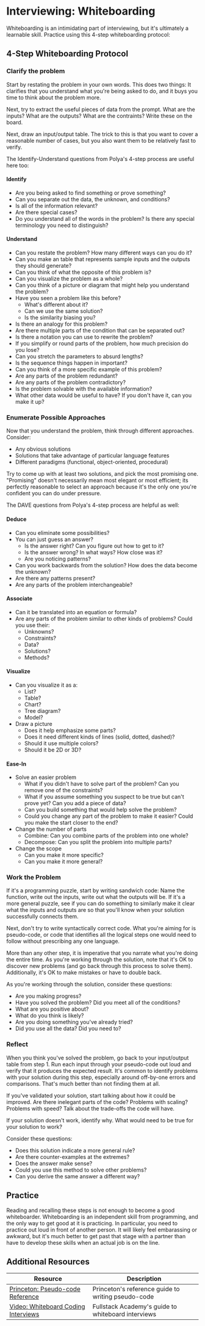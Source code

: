 # Interviewing: Whiteboarding

Whiteboarding is an intimidating part of interviewing, but it's ultimately a learnable skill. Practice using this 4-step whiteboarding protocol:

## 4-Step Whiteboarding Protocol

### Clarify the problem

Start by restating the problem in your own words. This does two things: It clarifies that you understand what you're being asked to do, and it buys you time to think about the problem more.

Next, try to extract the useful pieces of data from the prompt. What are the inputs? What are the outputs? What are the contraints? Write these on the board.

Next, draw an input/output table. The trick to this is that you want to cover a reasonable number of cases, but you also want them to be relatively fast to verify.

The Identify-Understand questions from Polya's 4-step process are useful here too:

#### Identify

* Are you being asked to find something or prove something?
* Can you separate out the data, the unknown, and conditions?
* Is all of the information relevant?
* Are there special cases?
* Do you understand all of the words in the problem? Is there any special terminology you need to distinguish?

#### Understand

* Can you restate the problem? How many different ways can you do it?
* Can you make an table that represents sample inputs and the outputs they should generate?
* Can you think of what the opposite of this problem is?
* Can you visualize the problem as a whole?
* Can you think of a picture or diagram that might help you understand the problem?
* Have you seen a problem like this before?
  * What's different about it?
  * Can we use the same solution?
  * Is the similarity biasing you?
* Is there an analogy for this problem?
* Are there multiple parts of the condition that can be separated out?
* Is there a notation you can use to rewrite the problem?
* If you simplify or round parts of the problem, how much precision do you lose?
* Can you stretch the parameters to absurd lengths?
* Is the sequence things happen in important?
* Can you think of a more specific example of this problem?
* Are any parts of the problem redundant?
* Are any parts of the problem contradictory?
* Is the problem solvable with the available information?
* What other data would be useful to have? If you don't have it, can you make it up?

### Enumerate Possible Approaches

Now that you understand the problem, think through different approaches. Consider:

* Any obvious solutions
* Solutions that take advantage of particular language features
* Different paradigms (functional, object-oriented, procedural)

Try to come up with at least two solutions, and pick the most promising one. "Promising" doesn't necessarily mean most elegant or most efficient; its perfectly reasonable to select an approach because it's the only one you're confident you can do under pressure.

The DAVE questions from Polya's 4-step process are helpful as well:

#### Deduce

* Can you eliminate some possibilities?
* You can just guess an answer?
  * Is the answer right? Can you figure out how to get to it?
  * Is the answer wrong? In what ways? How close was it?
  * Are you noticing patterns?
* Can you work backwards from the solution? How does the data become the unknown?
* Are there any patterns present?
* Are any parts of the problem interchangeable?

#### Associate

* Can it be translated into an equation or formula?
* Are any parts of the problem similar to other kinds of problems? Could you use their:
  * Unknowns?
  * Constraints?
  * Data?
  * Solutions?
  * Methods? 

#### Visualize

* Can you visualize it as a:
  * List?
  * Table?
  * Chart?
  * Tree diagram?
  * Model?
* Draw a picture
  * Does it help emphasize some parts?
  * Does it need different kinds of lines (solid, dotted, dashed)?
  * Should it use multiple colors?
  * Should it be 2D or 3D?

#### Ease-In

* Solve an easier problem
  * What if you didn't have to solve part of the problem? Can you remove one of the constraints?
  * What if you assume something you suspect to be true but can't prove yet? Can you add a piece of data?
  * Can you build something that would help solve the problem?
  * Could you change any part of the problem to make it easier? Could you make the start closer to the end?
* Change the number of parts
  * Combine: Can you combine parts of the problem into one whole?
  * Decompose: Can you split the problem into multiple parts?
* Change the scope
  * Can you make it more specific?
  * Can you make it more general?

### Work the Problem

If it's a programming puzzle, start by writing sandwich code: Name the function, write out the inputs, write out what the outputs will be. If it's a more general puzzle, see if you can do something to similarly make it clear what the inputs and outputs are so that you'll know when your solution successfully connects them.

Next, don't try to write syntactically correct code. What you're aiming for is pseudo-code, or code that identifies all the logical steps one would need to follow without prescribing any one language.

More than any other step, it is imperative that you narrate what you're doing the entire time. As you're working through the solution, note that it's OK to discover new problems (and go back through this process to solve them). Additionally, it's OK to make mistakes or have to double back.

As you're working through the solution, consider these questions:

* Are you making progress?
* Have you solved the problem? Did you meet all of the conditions?
* What are you positive about?
* What do you think is likely?
* Are you doing something you've already tried?
* Did you use all the data? Did you need to?

### Reflect

When you think you've solved the problem, go back to your input/output table from step 1. Run each input through your pseudo-code out loud and verify that it produces the expected result. It's common to identify problems with your solution during this step, especially around off-by-one errors and comparisons. That's much better than not finding them at all.

If you've validated your solution, start talking about how it could be improved. Are there inelegant parts of the code? Problems with scaling? Problems with speed? Talk about the trade-offs the code will have.

If your solution doesn't work, identify why. What would need to be true for your solution to work?

Consider these questions:

* Does this solution indicate a more general rule?
* Are there counter-examples at the extremes?
* Does the answer make sense?
* Could you use this method to solve other problems?
* Can you derive the same answer a different way?

## Practice

Reading and recalling these steps is not enough to become a good whiteboarder. Whiteboarding is an independent skill from programming, and the only way to get good at it is practicing. In particular, you need to practice out loud in front of another person. It will likely feel embarassing or awkward, but it's much better to get past that stage with a partner than have to develop these skills when an actual job is on the line.

## Additional Resources

| Resource | Description |
| --- | --- |
| [Princeton: Pseudo-code Reference](https://www.cs.princeton.edu/courses/archive/spr11/cos116/handouts/Pseudocode_Reference.pdf) | Princeton's reference guide to writing pseudo-code |
| [Video: Whiteboard Coding Interviews](https://www.youtube.com/watch?v=DIR_rxusO8Q) | Fullstack Academy's guide to whiteboard interviews |
